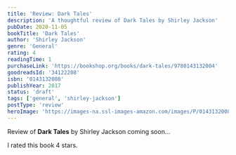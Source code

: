 ```yaml
---
title: 'Review: Dark Tales'
description: 'A thoughtful review of Dark Tales by Shirley Jackson'
pubDate: 2020-11-05
bookTitle: 'Dark Tales'
author: 'Shirley Jackson'
genre: 'General'
rating: 4
readingTime: 1
purchaseLink: 'https://bookshop.org/books/dark-tales/9780143132004'
goodreadsId: '34122208'
isbn: '0143132008'
publishYear: 2017
status: 'draft'
tags: ['general', 'shirley-jackson']
postType: 'review'
heroImage: 'https://images-na.ssl-images-amazon.com/images/P/0143132008.01.L.jpg'
---
```


Review of **Dark Tales** by Shirley Jackson coming soon...

I rated this book 4 stars.